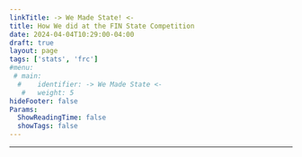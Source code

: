 ```yaml
---
linkTitle: -> We Made State! <-
title: How We did at the FIN State Competition
date: 2024-04-04T10:29:00-04:00
draft: true
layout: page
tags: ['stats', 'frc']
#menu:
 # main:
  #    identifier: -> We Made State <-
   #   weight: 5
hideFooter: false
Params:
  ShowReadingTime: false
  showTags: false
---
```

---
